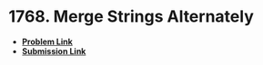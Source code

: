 # 1768. Merge Strings Alternately
- **[Problem Link](https://leetcode.com/problems/can-place-flowers/)**
- **[Submission Link](https://leetcode.com/problems/can-place-flowers/submissions/1022844529/)**

